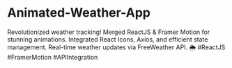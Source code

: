 # Animated-Weather-App
Revolutionized weather tracking! Merged ReactJS &amp; Framer Motion for stunning animations. Integrated React Icons, Axios, and efficient state management. Real-time weather updates via FreeWeather API. 🌦️ #ReactJS #FramerMotion #APIIntegration
